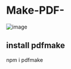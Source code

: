 # Make-PDF-


![image](https://user-images.githubusercontent.com/59916393/107854207-610aeb80-6e40-11eb-9a0b-97e210c903e0.png)

## install pdfmake
npm i pdfmake
